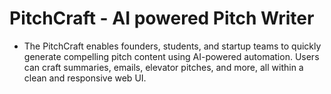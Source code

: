 # PitchCraft - AI powered Pitch Writer

- The PitchCraft enables founders, students, and startup teams to quickly generate compelling pitch content using AI-powered automation. Users can craft summaries, emails, elevator pitches, and more, all within a clean and responsive web UI.
